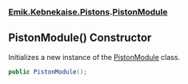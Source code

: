 ### [Emik.Kebnekaise.Pistons](Emik.Kebnekaise.Pistons.md 'Emik.Kebnekaise.Pistons').[PistonModule](PistonModule.md 'Emik.Kebnekaise.Pistons.PistonModule')

## PistonModule() Constructor

Initializes a new instance of the [PistonModule](PistonModule.md 'Emik.Kebnekaise.Pistons.PistonModule') class.

```csharp
public PistonModule();
```